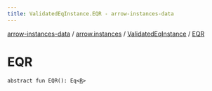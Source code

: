 ```yaml
---
title: ValidatedEqInstance.EQR - arrow-instances-data
---
```


[arrow-instances-data](../../index.html) / [arrow.instances](../index.html) / [ValidatedEqInstance](index.html) / [EQR](./-e-q-r.html)

# EQR

`abstract fun EQR(): Eq<`[`R`](index.html#R)`>`